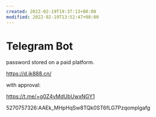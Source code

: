 ```yaml
---
created: 2022-02-19T19:37:13+08:00
modified: 2022-02-19T13:52:47+08:00
---
```


# Telegram Bot

password stored on a paid platform.

https://d.ik888.cn/

with approval:

https://t.me/+g0Z4vMdUbUwxNGY1

5270757326:AAEk_MHpHqSw8TQk0ST6fLG7Pzqomplgafg
